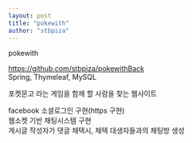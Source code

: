 ```yaml
---
layout: post
title: "pokewith"
author: "stbpiza"
---
```



pokewith   

https://github.com/stbpiza/pokewithBack   
Spring, Thymeleaf, MySQL   


포켓몬고 라는 게임을 함께 할 사람을 찾는 웹사이트   

facebook 소셜로그인 구현(https 구현)   
웹소켓 기반 채팅시스템 구현   
게시글 작성자가 댓글 채택시, 채택 대생자들과의 채팅방 생성   
